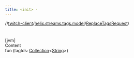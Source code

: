 ```yaml
---
title: <init> -
---
```

//[twitch-client](../../index.md)/[helix.streams.tags.model](../index.md)/[ReplaceTagsRequest](index.md)/[<init>](-init-.md)



# <init>  
[jvm]  
Content  
fun [<init>](-init-.md)(tagIds: [Collection](https://kotlinlang.org/api/latest/jvm/stdlib/kotlin.collections/-collection/index.html)<[String](https://kotlinlang.org/api/latest/jvm/stdlib/kotlin/-string/index.html)>)  



